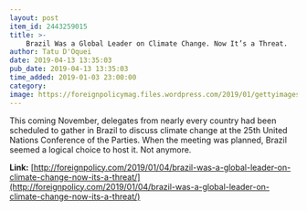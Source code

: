 ```yaml
---
layout: post
item_id: 2443259015
title: >-
    Brazil Was a Global Leader on Climate Change. Now It’s a Threat.
author: Tatu D'Oquei
date: 2019-04-13 13:35:03
pub_date: 2019-04-13 13:35:03
time_added: 2019-01-03 23:00:00
category: 
image: https://foreignpolicymag.files.wordpress.com/2019/01/gettyimages-872262500.jpg
---
```


This coming November, delegates from nearly every country had been scheduled to gather in Brazil to discuss climate change at the 25th United Nations Conference of the Parties. When the meeting was planned, Brazil seemed a logical choice to host it. Not anymore.

**Link:** [http://foreignpolicy.com/2019/01/04/brazil-was-a-global-leader-on-climate-change-now-its-a-threat/](http://foreignpolicy.com/2019/01/04/brazil-was-a-global-leader-on-climate-change-now-its-a-threat/)

